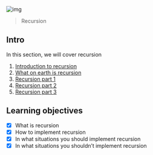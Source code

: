 ![img](https://assets.imaginablefutures.com/media/images/ALX_Logo.max-200x150.png)
> Recursion 

## Intro
In this section, we will cover recursion 

1. [Introduction to recursion](https://s3.amazonaws.com/alx-intranet.hbtn.io/uploads/misc/2021/1/2818ba6f14f644b871dcbd746925fa15b8cd5937.pdf?X-Amz-Algorithm=AWS4-HMAC-SHA256&X-Amz-Credential=AKIARDDGGGOUSBVO6H7D%2F20221009%2Fus-east-1%2Fs3%2Faws4_request&X-Amz-Date=20221009T101429Z&X-Amz-Expires=86400&X-Amz-SignedHeaders=host&X-Amz-Signature=9f6aaaf2eeb3d0f4ba78b56aa9ffd638ee67dd66d70b156b5941cc6486b70f10)
2. [What on earth is recursion ](https://www.youtube.com/watch?v=Mv9NEXX1VHc)
3. [Recursion part 1](https://www.tutorialspoint.com/cprogramming/c_recursion.htm)
4. [Recursion part 2](https://www.youtube.com/watch?v=XGxbXMP6k8k)
5. [Recursion part 3](https://www.youtube.com/watch?v=7XiIS6HobNs)

## Learning objectives 
* [X] What is recursion
* [X] How to implement recursion
* [X] In what situations you should implement recursion
* [X] In what situations you shouldn’t implement recursion